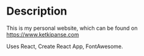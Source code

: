 # Description

This is my personal website, which can be found on https://www.ketkipanse.com

Uses React, Create React App, FontAwesome.